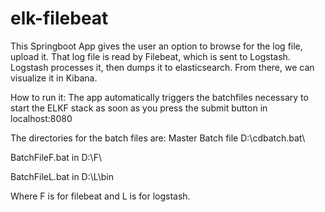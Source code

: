 # elk-filebeat

This Springboot App gives the user an option to browse for the log file, upload it. That log file is read by Filebeat, 
which is sent to Logstash. Logstash processes it, then dumps it to elasticsearch. From there, we can visualize it in Kibana.

How to run it:
The app automatically triggers the batchfiles necessary to start the ELKF stack as soon as you press the submit button in localhost:8080

The directories for the batch files are:
Master Batch file
D:\cdbatch.bat\

BatchFileF.bat in
D:\F\

BatchFileL.bat in
D:\L\bin

Where F is for filebeat and L is for logstash.
